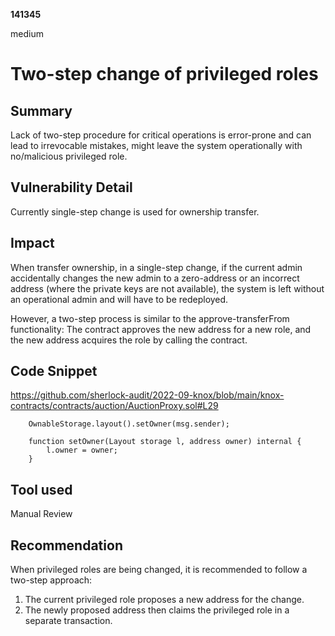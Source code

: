 __141345__

medium

# Two-step change of privileged roles

## Summary

Lack of two-step procedure for critical operations is error-prone and can lead to irrevocable mistakes, might leave the system operationally with no/malicious privileged role. 

## Vulnerability Detail

Currently single-step change is used for ownership transfer.


## Impact

When transfer ownership, in a single-step change, if the current admin accidentally changes the new admin to a zero-address or an incorrect address (where the private keys are not available), the system is left without an operational admin and will have to be redeployed. 

However, a two-step process is similar to the approve-transferFrom functionality: The contract approves the new address for a new role, and the new address acquires the role by calling the contract.


## Code Snippet


https://github.com/sherlock-audit/2022-09-knox/blob/main/knox-contracts/contracts/auction/AuctionProxy.sol#L29

```solidity
    OwnableStorage.layout().setOwner(msg.sender);

    function setOwner(Layout storage l, address owner) internal {
        l.owner = owner;
    }
```

## Tool used

Manual Review

## Recommendation

When privileged roles are being changed, it is recommended to follow a two-step approach: 
1. The current privileged role proposes a new address for the change.
2. The newly proposed address then claims the privileged role in a separate transaction. 
